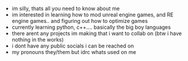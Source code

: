 - im silly, thats all you need to know about me
- im interested in learning how to mod unreal engine games, and RE engine games.. and figuring out how to optimize games
- currently learning python, c++.... basically the big boy languages
- there arent any projects im making that i want to collab on (btw i have nothing in the works)
- i dont have any public socials i can be reached on
- my pronouns they/them but idrc whats used on me
  
